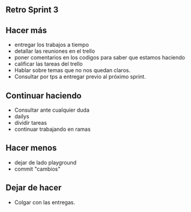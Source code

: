 ##  Retro Sprint 3

## Hacer más
- entregar los trabajos a tiempo
- detallar las reuniones en el trello
- poner comentarios en los codigos para saber que estamos haciendo
- calificar las tareas del trello
- Hablar sobre temas que no nos quedan claros.
- Consultar por tps a entregar previo al próximo sprint.


## Continuar haciendo
- Consultar ante cualquier duda 
- dailys
- dividir tareas
- continuar trabajando en ramas

## Hacer menos
- dejar de lado playground
- commit "cambios"

## Dejar de hacer
- Colgar con las entregas.